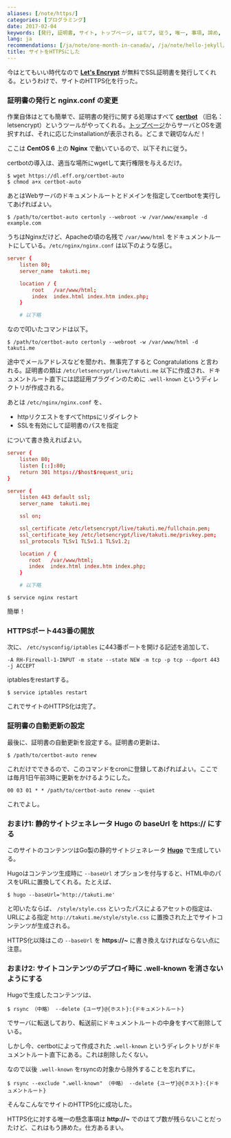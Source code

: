 ```yaml
---
aliases: [/note/https/]
categories: [プログラミング]
date: 2017-02-04
keywords: [発行, 証明書, サイト, トップページ, はてブ, 従う, 唯一, 事項, 諦め, 懸念]
lang: ja
recommendations: [/ja/note/one-month-in-canada/, /ja/note/hello-jekyll/, /ja/note/why-spark/]
title: サイトをHTTPSにした
---
```


今はとてもいい時代なので **[Let's Encrypt](https://letsencrypt.org/)** が無料でSSL証明書を発行してくれる。というわけで、サイトのHTTPS化を行った。

### 証明書の発行と nginx.conf の変更

作業自体はとても簡単で、証明書の発行に関する処理はすべて **[certbot](https://certbot.eff.org/)** （旧名：letsencrypt）というツールがやってくれる。[トップページ](https://certbot.eff.org/)からサーバとOSを選択すれば、それに応じたinstallationが表示される。どこまで親切なんだ！

ここは **CentOS 6** 上の **Nginx** で動いているので、以下それに従う。

certbotの導入は、適当な場所にwgetして実行権限を与えるだけ。

```
$ wget https://dl.eff.org/certbot-auto
$ chmod a+x certbot-auto
```

あとはWebサーバのドキュメントルートとドメインを指定してcertbotを実行してあげればよい。

```
$ /path/to/certbot-auto certonly --webroot -w /var/www/example -d example.com
```

うちはNginxだけど、Apacheの頃の名残で `/var/www/html` をドキュメントルートにしている。`/etc/nginx/nginx.conf` は以下のような感じ。

```conf
server {
	listen 80;
	server_name  takuti.me;

	location / {
		root   /var/www/html;
		index  index.html index.htm index.php;
	}

	# 以下略
```

なので叩いたコマンドは以下。

```
$ /path/to/certbot-auto certonly --webroot -w /var/www/html -d takuti.me
```

途中でメールアドレスなどを聞かれ、無事完了すると Congratulations と言われる。証明書の類は `/etc/letsencrypt/live/takuti.me` 以下に作成され、ドキュメントルート直下には認証用プラグインのために `.well-known` というディレクトリが作成される。

あとは `/etc/nginx/nginx.conf` を、

- httpリクエストをすべてhttpsにリダイレクト
- SSLを有効にして証明書のパスを指定

について書き換えればよい。

```conf
server {
	listen 80;
	listen [::]:80;
	return 301 https://$host$request_uri;
}

server {
	listen 443 default ssl;
	server_name  takuti.me;

	ssl on;

	ssl_certificate /etc/letsencrypt/live/takuti.me/fullchain.pem;
	ssl_certificate_key /etc/letsencrypt/live/takuti.me/privkey.pem;
	ssl_protocols TLSv1 TLSv1.1 TLSv1.2;

	location / {
	   root   /var/www/html;
	   index  index.html index.htm index.php;
	}

	# 以下略
```

```
$ service nginx restart
```

簡単！

### HTTPSポート443番の開放

次に、 `/etc/sysconfig/iptables` に443番ポートを開ける記述を追加して、

```
-A RH-Firewall-1-INPUT -m state --state NEW -m tcp -p tcp --dport 443 -j ACCEPT
```

iptablesをrestartする。

```
$ service iptables restart
```

これでサイトのHTTPS化は完了。

### 証明書の自動更新の設定

最後に、証明書の自動更新を設定する。証明書の更新は、

```
$ /path/to/certbot-auto renew
```

これだけでできるので、このコマンドをcronに登録してあげればよい。ここでは毎月1日午前3時に更新をかけるようにした。

```
00 03 01 * * /path/to/certbot-auto renew --quiet
```

これでよし。

### おまけ1: 静的サイトジェネレータ Hugo の baseUrl を https:// にする

このサイトのコンテンツはGo製の静的サイトジェネレータ **[Hugo](https://gohugo.io/)** で生成している。

Hugoはコンテンツ生成時に `--baseUrl` オプションを付与すると、HTML中のパスをURLに置換してくれる。たとえば、

```
$ hugo --baseUrl='http://takuti.me'
```

と叩いたならば、 `/style/style.css` といったパスによるアセットの指定は、URLによる指定 `http://takuti.me/style/style.css` に置換された上でサイトコンテンツが生成される。

HTTPS化以降はこの `--baseUrl` を **https://~** に書き換えなければならない点に注意。

### おまけ2: サイトコンテンツのデプロイ時に .well-known を消さないようにする

Hugoで生成したコンテンツは、

```
$ rsync （中略） --delete {ユーザ}@{ホスト}:{ドキュメントルート}
```

でサーバに転送しており、転送前にドキュメントルートの中身をすべて削除している。

しかし今、certbotによって作成された `.well-known` というディレクトリがドキュメントルート直下にある。これは削除したくない。

なので以後 `.well-known` をrsyncの対象から除外することを忘れずに。

```
$ rsync --exclude ".well-known" （中略） --delete {ユーザ}@{ホスト}:{ドキュメントルート}
```

そんなこんなでサイトのHTTPS化に成功した。

HTTPS化に対する唯一の懸念事項は **http://~** でのはてブ数が残らないことだったけど、これはもう諦めた。仕方あるまい。